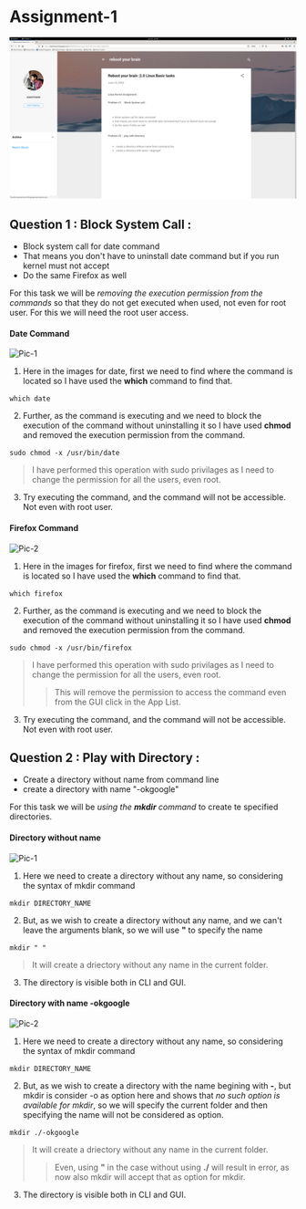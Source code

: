 # Assignment-1

![Assignment](https://github.com/bhimra/reboot-2.0/blob/master/1/ASSIGNMENT.png?raw=true)

## Question 1 : Block System Call :

* Block system call for date command 
* That means you don't have to uninstall date command but if you run kernel must not accept 
* Do the same Firefox as well

For this task we will be *removing the execution permission from the commands* so that they do not get executed when used, not even for root user. For this we will need the root user access. 

#### Date Command
![Pic-1](https://github.com//reboot-2.0/blob/master/1/QUESTION%201/1.png?raw=true)

1. Here in the images for date, first we need to find where the command is located so I have used the **which** command to find that.
```
which date
```
2. Further, as the command is executing and we need to block the execution of the command without uninstalling it so I have used **chmod** and removed the execution permission from the command.
```
sudo chmod -x /usr/bin/date
```
> I have performed this operation with sudo privilages as I need to change the permission for all the users, even root.
3. Try executing the command, and the command will not be accessible. Not even with root user.

#### Firefox Command
![Pic-2](https://github.com//reboot-2.0/blob/master/1/QUESTION%201/2.png?raw=true)

1. Here in the images for firefox, first we need to find where the command is located so I have used the **which** command to find that.
```
which firefox
```
2. Further, as the command is executing and we need to block the execution of the command without uninstalling it so I have used **chmod** and removed the execution permission from the command.
```
sudo chmod -x /usr/bin/firefox
```
> I have performed this operation with sudo privilages as I need to change the permission for all the users, even root.
>> This will remove the permission to access the command even from the GUI click in the App List. 
3. Try executing the command, and the command will not be accessible. Not even with root user.

## Question 2 : Play with Directory :

* Create a directory without name from command line
* create a directory with name "-okgoogle"

For this task we will be *using the **mkdir** command* to create te specified directories.

#### Directory without name
![Pic-1](https://github.com/kshitizsaini113/reboot-2.0/blob/master/1/QUESTION%202/1.png?raw=true)

1. Here we need to create a directory without any name, so considering the syntax of mkdir command
```
mkdir DIRECTORY_NAME
```
2. But, as we wish to create a directory without any name, and we can't leave the arguments blank, so we will use **"** to specify the name
```
mkdir " "
```
> It will create a driectory without any name in the current folder. 
3. The directory is visible both in CLI and GUI.

#### Directory with name -okgoogle
![Pic-2](https://github.com/kshitizsaini113/reboot-2.0/blob/master/1/QUESTION%202/2.png?raw=true)

1. Here we need to create a directory without any name, so considering the syntax of mkdir command
```
mkdir DIRECTORY_NAME
```
2. But, as we wish to create a directory with the name begining with **-**, but mkdir is consider -o as option here and shows that *no such option is available for mkdir*, so we will specify the current folder and then specifying the name will not be considered as option.
```
mkdir ./-okgoogle
```
> It will create a driectory without any name in the current folder. 
>> Even, using **"** in the case without using **./** will result in error, as now also mkdir will accept that as option for mkdir.
3. The directory is visible both in CLI and GUI.
